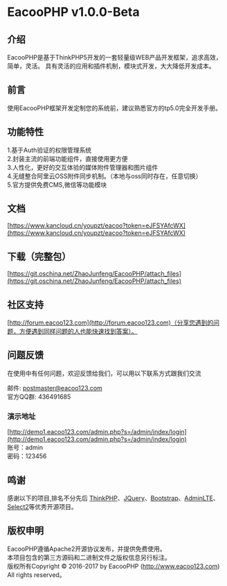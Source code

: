 EacooPHP v1.0.0-Beta
===============
## 介绍
EacooPHP是基于ThinkPHP5开发的一套轻量级WEB产品开发框架，追求高效，简单，灵活。
具有灵活的应用和插件机制，模块式开发，大大降低开发成本。

## 前言

使用EacooPHP框架开发定制您的系统前，建议熟悉官方的tp5.0完全开发手册。

## 功能特性
1.基于Auth验证的权限管理系统  
2.封装主流的前端功能组件，直接使用更方便  
3.人性化，更好的交互体验的媒体附件管理器和图片组件  
4.无缝整合阿里云OSS附件同步机制。（本地与oss同时存在，任意切换）  
5.官方提供免费CMS,微信等功能模块  

## 文档

[https://www.kancloud.cn/youpzt/eacoo?token=eJFSYAfcWX](https://www.kancloud.cn/youpzt/eacoo?token=eJFSYAfcWX)

## 下载（完整包）

[https://git.oschina.net/ZhaoJunfeng/EacooPHP/attach_files](https://git.oschina.net/ZhaoJunfeng/EacooPHP/attach_files)

## 社区支持

[http://forum.eacoo123.com](http://forum.eacoo123.com)（分享您遇到的问题，方便遇到同样问题的人也能快速找到答案）。

## 问题反馈

在使用中有任何问题，欢迎反馈给我们，可以用以下联系方式跟我们交流

邮件: postmaster@eacoo123.com  
官方QQ群: 436491685  

### 演示地址
[http://demo1.eacoo123.com/admin.php?s=/admin/index/login](http://demo1.eacoo123.com/admin.php?s=/admin/index/login)  
账号：admin  
密码：123456  

## 鸣谢
感谢以下的项目,排名不分先后
[ThinkPHP](http://www.thinkphp.cn)、[JQuery](http://jquery.com/)、[Bootstrap](http://getbootstrap.com/)、[AdminLTE](https://almsaeedstudio.com)、[Select2](https://github.com/select2/select2)等优秀开源项目。
## 版权申明
EacooPHP遵循Apache2开源协议发布，并提供免费使用。  
本项目包含的第三方源码和二进制文件之版权信息另行标注。  
版权所有Copyright © 2016-2017 by EacooPHP (http://www.eacoo123.com)  
All rights reserved。
